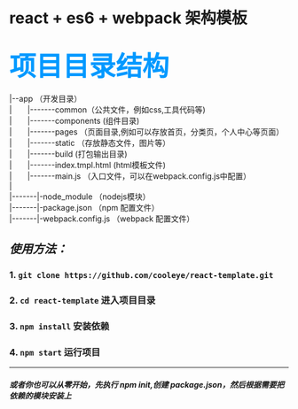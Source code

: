 # react + es6 + webpack 架构模板

<font color="#0099ff" size=12  face="微软雅黑">项目目录结构</font>
-----------------
|--app （开发目录）    
|&emsp;&emsp;|-------common（公共文件，例如css,工具代码等)  
|&emsp;&emsp;|-------components  (组件目录)  
|&emsp;&emsp;|-------pages （页面目录,例如可以存放首页，分类页，个人中心等页面）  
|&emsp;&emsp;|-------static （存放静态文件，图片等）  
|&emsp;&emsp;|-------build (打包输出目录)  
|&emsp;&emsp;|-------index.tmpl.html (html模板文件)  
|&emsp;&emsp;|-------main.js （入口文件，可以在webpack.config.js中配置）  
|  
|-------|-node_module （nodejs模块）    
|-------|-package.json （npm 配置文件）   
|-------|-webpack.config.js （webpack 配置文件）   

_使用方法：_
-----------------

### 1. `git clone https://github.com/cooleye/react-template.git`
### 2. `cd react-template` 进入项目目录
### 3. `npm install` 安装依赖
### 4. `npm start` 运行项目


-----------------------------------------

#### *或者你也可以从零开始，先执行 npm init,创建 package.json，然后根据需要把依赖的模块安装上*
